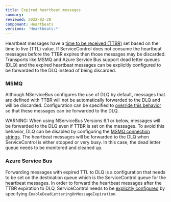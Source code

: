 ```yaml
---
title: Expired heartbeat messages
summary:
reviewed: 2022-02-28
component: Heartbeats
versions: 'Heartbeats:*'
---
```


Heartbeat messages have a [time to be received (TTBR)](/nservicebus/messaging/discard-old-messages.md) set based on the time to live (TTL) value. If ServiceControl does not consume the heartbeat messages before the TTBR expires then those messages may be discarded. Transports like MSMQ and Azure Service Bus support dead letter queues (DLQ) and the expired heartbeat messages can be explicitly configured to be forwarded to the DLQ instead of being discarded.

### MSMQ

Although NServiceBus configures the use of DLQ by default, messages that are defined with TTBR will not be automatically forwarded to the DLQ and will be discarded. Configuration can be specified to [override this behavior](/transports/msmq/dead-letter-queues.md#enabling-dlq-for-messages-with-ttbr) so that these messages can be forwarded to the DLQ.

WARNING: When using NServiceBus Versions 6.1 or below, messages will be forwarded to the DLQ even if TTBR is set on the messages.  To avoid this behavior, DLQ can be disabled by configuring the [MSMQ connection strings](/transports/msmq/connection-strings.md). The heartbeat messages will be forwarded to the DLQ when ServiceControl is either stopped or very busy. In this case, the dead letter queue needs to be monitored and cleaned up.

### Azure Service Bus

Forwarding messages with expired TTL to DLQ is a configuration that needs to be set on the destination queue which is the ServiceControl queue for the heartbeat messages. In order to forward the heartbeat messages after the TTBR expiration to DLQ, ServiceControl needs to be [explicitly configured](/transports/azure-service-bus/legacy/configuration/azureservicebusqueueconfig.md) by specifying `EnableDeadLetteringOnMessageExpiration`.
